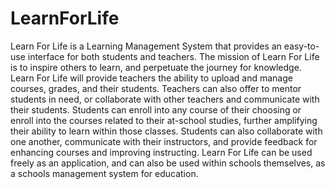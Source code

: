 # LearnForLife
Learn For Life is a Learning Management System that provides an easy-to-use interface for both students and teachers. The mission of Learn For Life is to inspire others to learn, and perpetuate the journey for knowledge. Learn For Life will provide teachers the ability to upload and manage courses, grades, and their students. Teachers can also offer to mentor students in need, or collaborate with other teachers and communicate with their students. Students can enroll into any course of their choosing or enroll into the courses related to their at-school studies, further amplifying their ability to learn within those classes. Students can also collaborate with one another, communicate with their instructors, and provide feedback for enhancing courses and improving instructing. Learn For Life can be used freely as an application, and can also be used within schools themselves, as a schools management system for education.

